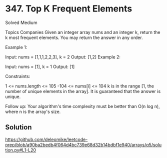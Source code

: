 # 347. Top K Frequent Elements
Solved
Medium

Topics
Companies
Given an integer array nums and an integer k, return the k most frequent elements. You may return the answer in any order.

 

Example 1:

Input: nums = [1,1,1,2,2,3], k = 2
Output: [1,2]
Example 2:

Input: nums = [1], k = 1
Output: [1]
 

Constraints:

1 <= nums.length <= 105
-104 <= nums[i] <= 104
k is in the range [1, the number of unique elements in the array].
It is guaranteed that the answer is unique.
 

Follow up: Your algorithm's time complexity must be better than O(n log n), where n is the array's size.

## Solution

https://github.com/deleomike/leetcode-prep/blob/a90ba2bedb4f064d4bc739e68d32b14bdbf1e940/arrays/q5/solution.py#L1-L20